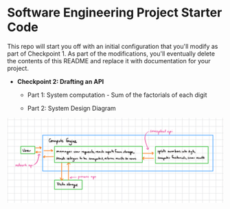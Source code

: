 # Software Engineering Project Starter Code

This repo will start you off with an initial configuration that you'll modify as part of Checkpoint 1. As part of the modifications, you'll eventually delete the contents of this README and replace it with documentation for your project.


- **Checkpoint 2: Drafting an API**
	- Part 1: System computation
			- Sum of the factorials of each digit
			
	- Part 2: System Design Diagram


![Sum of Factorials API Diagram](images/checkpoint2diagram.jpeg)